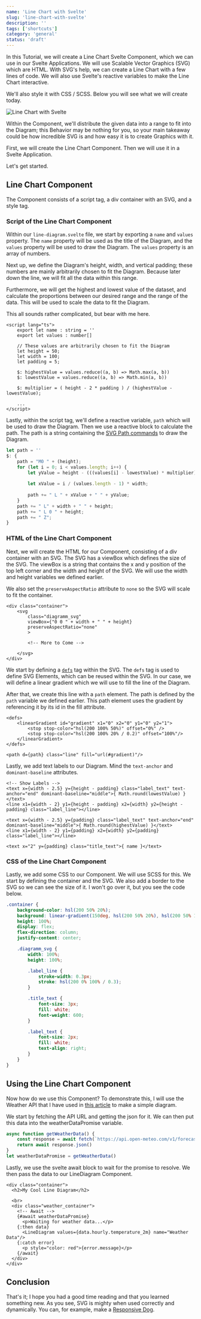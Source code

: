 ```yaml
---
name: 'Line Chart with Svelte'
slug: 'line-chart-with-svelte'
description: ''
tags: ['shortcuts']
category: 'general'
status: 'draft'
---
```


In this Tutorial, we will create a Line Chart Svelte Component, which we can use in our Svelte Applications. We will use Scalable Vector Graphics (SVG) which are HTML. With SVG's help, we can create a Line Chart with a few lines of code. We will also use Svelte's reactive variables to make the Line Chart interactive.

We'll also style it with CSS / SCSS. Below you will see what we will create today.

![Line Chart with Svelte](https://raw.githubusercontent.com/Maximinodotpy/articles/main/040%20-%20Line%20Chart%20with%20Svelte/_blog/line-diagram-screenshot.png)

Within the Component,  we'll distribute the given data into a range to fit into the Diagram; this Behavior may be nothing for you, so your main takeaway could be how incredible SVG is and how easy it is to create Graphics with it.

First, we will create the Line Chart Component. Then we will use it in a Svelte Application.

Let's get started.

<!-- 
- Array(30).fill(1).map(x => Math.random() * 100 + 10)
- Mention Weather App Article
- Mention [Reddit Post with Dog](https://www.reddit.com/r/ProgrammerHumor/comments/13zn0k1/responsive_dog/?utm_source=share&utm_medium=web2x&context=3)
-->

## Line Chart Component

The Component consists of a script tag, a div container with an SVG, and a style tag.

### Script of the Line Chart Component

Within our `line-diagram.svelte` file, we start by exporting a `name` and `values` property. The `name` property will be used as the title of the Diagram, and the `values` property will be used to draw the Diagram. The `values` property is an array of numbers.

Next up, we define the Diagram's height, width, and vertical padding; these numbers are mainly arbitrarily chosen to fit the Diagram. Because later down the line, we will fit all the data within this range. 

Furthermore, we will get the highest and lowest value of the dataset, and calculate the proportions between our desired range and the range of the data. This will be used to scale the data to fit the Diagram.

This all sounds rather complicated, but bear with me here.

```svelte
<script lang="ts">
    export let name : string = ''
    export let values : number[]

    // These values are arbitrarily chosen to fit the Diagram
    let height = 50;
    let width = 100;
    let padding = 5;
    
    $: highestValue = values.reduce((a, b) => Math.max(a, b))
    $: lowestValue = values.reduce((a, b) => Math.min(a, b))

    $: multiplier = ( height - 2 * padding ) / (highestValue - lowestValue);

    ...
</script>
```

Lastly, within the script tag, we'll define a reactive variable, `path` which will be used to draw the Diagram. Then we use a reactive block to calculate the path. The path is a string containing the [SVG Path commands](https://developer.mozilla.org/en-US/docs/Web/SVG/Tutorial/Paths) to draw the Diagram.

```ts
let path = ''
$: {
    path = "M0 " + (height);
    for (let i = 0; i < values.length; i++) {
        let yValue = height - (((values[i] - lowestValue) * multiplier) + padding) ;
        
        let xValue = i / (values.length - 1) * width;
        
        path += " L " + xValue + " " + yValue;
    }
    path += " L" + width + " " + height;
    path += " L 0 " + height;
    path += " Z";
}
```

### HTML of the Line Chart Component

Next, we will create the HTML for our Component, consisting of a div container with an SVG. The SVG has a viewBox which defines the size of the SVG. The viewBox is a string that contains the x and y position of the top left corner and the width and height of the SVG. We will use the width and height variables we defined earlier.

We also set the `preserveAspectRatio` attribute to `none` so the SVG will scale to fit the container.

```svelte
<div class="container">
    <svg 
        class="diagramm_svg"
        viewBox={"0 0 " + width + " " + height}
        preserveAspectRatio="none"
        >
        
        <!-- More to Come -->

    </svg>
</div>
```

We start by defining a [`defs`](https://developer.mozilla.org/en-US/docs/Web/SVG/Element/defs) tag within the SVG. The `defs` tag is used to define SVG Elements, which can be reused within the SVG. In our case, we will define a linear gradient which we will use to fill the line of the Diagram.

After that, we create this line with a `path` element. The path is defined by the `path` variable we defined earlier. This path element uses the gradient by referencing it by its id in the fill attribute.

```svelte
<defs>
    <linearGradient id="gradient" x1="0" x2="0" y1="0" y2="1">
        <stop stop-color="hsl(200 100% 50%)" offset="0%" />
        <stop stop-color="hsl(200 100% 20% / 0.2)" offset="100%"/>
    </linearGradient>
</defs>

<path d={path} class="line" fill="url(#gradient)"/>
```

Lastly, we add text labels to our Diagram. Mind the `text-anchor` and `dominant-baseline` attributes.

```svelte
<!-- Show Labels -->
<text x={width - 2.5} y={height - padding} class="label_text" text-anchor="end" dominant-baseline="middle">{ Math.round(lowestValue) }</text>
<line x1={width - 2} y1={height - padding} x2={width} y2={height - padding} class="label_line"></line>

<text x={width - 2.5} y={padding} class="label_text" text-anchor="end" dominant-baseline="middle">{ Math.round(highestValue) }</text>
<line x1={width - 2} y1={padding} x2={width} y2={padding} class="label_line"></line>

<text x="2" y={padding} class="title_text">{ name }</text>
```

### CSS of the Line Chart Component

Lastly, we add some CSS to our Component. We will use SCSS for this. We start by defining the container and the SVG. We also add a border to the SVG so we can see the size of it. I won't go over it, but you see the code below.

```scss
.container {
    background-color: hsl(200 50% 20%);
    background: linear-gradient(150deg, hsl(200 50% 20%), hsl(200 50% 10%));
    height: 100%;
    display: flex;
    flex-direction: column;
    justify-content: center;

    .diagramm_svg {
        width: 100%;
        height: 100%;

        .label_line {
            stroke-width: 0.3px;
            stroke: hsl(200 0% 100% / 0.3);
        }

        .title_text {
            font-size: 3px;
            fill: white;
            font-weight: 600;
        }

        .label_text {
            font-size: 2px;
            fill: white;
            text-align: right;
        }
    }
}
```

## Using the Line Chart Component

Now how do we use this Component? To demonstrate this, I will use the Weather API that I have used in [this article](https://maximmaeder.com/weather-app-with-html-sass-and-javascript/) to make a simple diagram.

We start by fetching the API URL and getting the json for it. We can then put this data into the weatherDataPromise variable.

```js
async function getWeatherData() {
    const response = await fetch(`https://api.open-meteo.com/v1/forecast?latitude=52.52&longitude=13.41&hourly=temperature_2m`)
    return await response.json()
}
let weatherDataPromise = getWeatherData()
```

Lastly, we use the svelte await block to wait for the promise to resolve. We then pass the data to our LineDiagram Component.

```svelte
<div class="container">
  <h2>My Cool Line Diagram</h2>

  <br> 
  <div class="weather_container">
    <!-- Await -->
    {#await weatherDataPromise}
      <p>Waiting for weather data...</p>
    {:then data}
      <LineDiagram values={data.hourly.temperature_2m} name="Weather Data"/>
    {:catch error}
      <p style="color: red">{error.message}</p>
    {/await}
  </div>
</div>
```

## Conclusion

That's it; I hope you had a good time reading and that you learned something new. As you see, SVG is mighty when used correctly and dynamically. You can, for example, make a [Responsive Dog](https://www.reddit.com/r/ProgrammerHumor/comments/13zn0k1/responsive_dog/?utm_source=share&utm_medium=web2x&context=3).